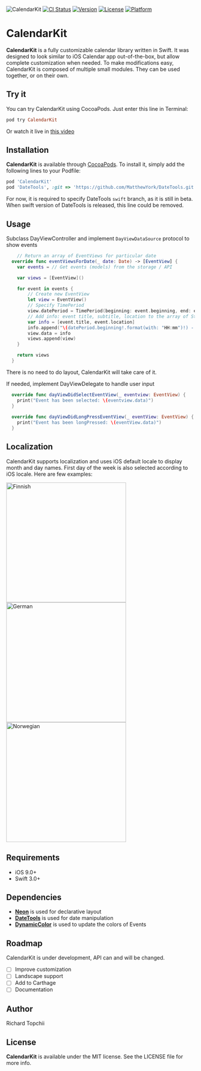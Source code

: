 ![CalendarKit](https://cloud.githubusercontent.com/assets/8013017/22312394/aaf83e76-e368-11e6-8473-b3bcb4811803.png)
[![CI Status](http://img.shields.io/travis/richardtop/CalendarKit.svg?style=flat)](https://travis-ci.org/richardtop/CalendarKit)
[![Version](https://img.shields.io/cocoapods/v/CalendarKit.svg?style=flat)](http://cocoadocs.org/docsets/CalendarKit)
[![License](https://img.shields.io/cocoapods/l/CalendarKit.svg?style=flat)](http://cocoadocs.org/docsets/CalendarKit)
[![Platform](https://img.shields.io/cocoapods/p/CalendarKit.svg?style=flat)](http://cocoadocs.org/docsets/CalendarKit)

# CalendarKit
**CalendarKit** is a fully customizable calendar library written in Swift. It was designed to look similar to iOS Calendar app out-of-the-box, but allow complete customization when needed. To make modifications easy, CalendarKit is composed of multiple small modules. They can be used together, or on their own.

## Try it
You can try CalendarKit using CocoaPods. Just enter this line in Terminal:
```ruby
pod try CalendarKit
```
Or watch it live in [this video](https://www.youtube.com/watch?v=jWM6EfGSCWc)


## Installation

**CalendarKit** is available through [CocoaPods](http://cocoapods.org). To install
it, simply add the following lines to your Podfile:

```ruby
pod 'CalendarKit'
pod 'DateTools', :git => 'https://github.com/MatthewYork/DateTools.git', :branch => 'swift'
```
For now, it is required to specify DateTools `swift` branch, as it is still in beta. When swift version of DateTools is released, this line could be removed.

## Usage
Subclass DayViewController and implement `DayViewDataSource` protocol to show events

```swift
    // Return an array of EventViews for particular date
  override func eventViewsForDate(_ date: Date) -> [EventView] {
    var events = // Get events (models) from the storage / API

    var views = [EventView]()

    for event in events {
        // Create new EventView
        let view = EventView()
        // Specify TimePeriod
        view.datePeriod = TimePeriod(beginning: event.beginning, end: event.start)
        // Add info: event title, subtitle, location to the array of Strings
        var info = [event.title, event.location]
        info.append("\(datePeriod.beginning!.format(with: "HH:mm")!) - \(datePeriod.end!.format(with: "HH:mm")!)")
        view.data = info
        views.append(view)
    }

    return views
  }
```
There is  no need to do layout, CalendarKit will take care of it.

If needed, implement DayViewDelegate to handle user input

```swift
  override func dayViewDidSelectEventView(_ eventview: EventView) {
    print("Event has been selected: \(eventview.data)")
  }
  
  override func dayViewDidLongPressEventView(_ eventView: EventView) {
    print("Event has been longPressed: \(eventView.data)")
  }
```
## Localization
CalendarKit supports localization and uses iOS default locale to display month and day names. First day of the week is also selected according to iOS locale. Here are few examples:

<img src="https://cloud.githubusercontent.com/assets/8013017/22315259/bda72b46-e376-11e6-8d0b-20cb5fa2dc95.png" alt="Finnish" width="320">
<br>
<img src="https://cloud.githubusercontent.com/assets/8013017/22315567/8ba5f9c2-e378-11e6-860d-b94e87a2a45c.PNG" alt="German" width="320">
<br>
<img src="https://cloud.githubusercontent.com/assets/8013017/22315600/c87e826a-e378-11e6-9280-732982b42077.PNG" alt="Norwegian" width="320">




## Requirements

- iOS 9.0+
- Swift 3.0+

## Dependencies
- **[Neon](https://github.com/mamaral/Neon)** is used for declarative layout
- **[DateTools](https://github.com/MatthewYork/DateTools)** is used for date manipulation
- **[DynamicColor](https://github.com/yannickl/DynamicColor)** is used to update the colors of Events

## Roadmap
CalendarKit is under development, API can and will be changed.
- [ ] Improve customization
- [ ] Landscape support
- [ ] Add to Carthage
- [ ] Documentation

## Author

Richard Topchii

## License

**CalendarKit** is available under the MIT license. See the LICENSE file for more info.
